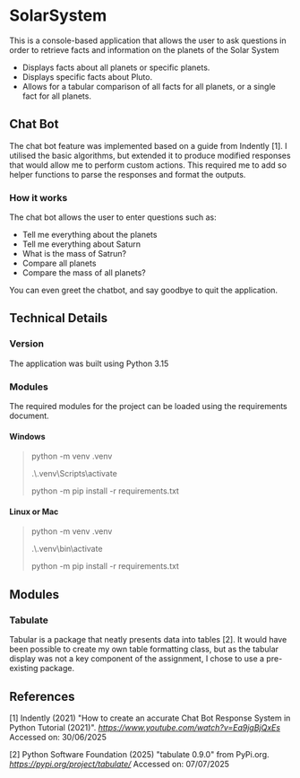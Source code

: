 
# SolarSystem

This is a console-based application that allows the user to ask questions in order to retrieve facts and information on the planets of the Solar System

- Displays facts about all planets or specific planets.
- Displays specific facts about Pluto.
- Allows for a tabular comparison of all facts for all planets, or a single fact for all planets.


## Chat Bot

The chat bot feature was implemented based on a guide from Indently [1]. I utilised the basic algorithms, but extended it to
produce modified responses that would allow me to perform custom actions. This required me to add so helper functions to 
parse the responses and format the outputs.

### How it works

The chat bot allows the user to enter questions such as:

- Tell me everything about the planets
- Tell me everything about Saturn
- What is the mass of Satrun?
- Compare all planets
- Compare the mass of all planets?

You can even greet the chatbot, and say goodbye to quit the application.

## Technical Details

### Version

The application was built using Python 3.15

### Modules

The required modules for the project can be loaded using the requirements document.

#### Windows

> python -m venv .venv
> 
> .\\.venv\\Scripts\\activate
> 
> python -m pip install -r requirements.txt

#### Linux or Mac

> python -m venv .venv
> 
> .\\.venv\\bin\\activate
> 
> python -m pip install -r requirements.txt


## Modules

### Tabulate

Tabular is a package that neatly presents data into tables [2]. It would have been possible to create my own table formatting class, but as the 
tabular display was not a key component of the assignment, I chose to use a pre-existing package.


## References

[1] Indently (2021) "How to create an accurate Chat Bot Response System in Python Tutorial (2021)". *https://www.youtube.com/watch?v=Ea9jgBjQxEs* Accessed on: 30/06/2025

[2] Python Software Foundation (2025) "tabulate 0.9.0" from PyPi.org. *https://pypi.org/project/tabulate/* Accessed on: 07/07/2025
